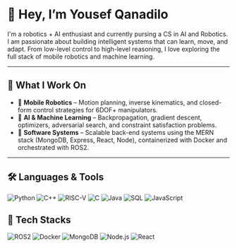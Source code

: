 # 👋 Hey, I’m Yousef Qanadilo

I'm a robotics + AI enthusiast and currently pursing a CS in AI and Robotics. I am passionate about building intelligent systems that can learn, move, and adapt. From low-level control to high-level reasoning, I love exploring the full stack of mobile robotics and machine learning.

---

## 🧠 What I Work On

- 🤖 **Mobile Robotics** – Motion planning, inverse kinematics, and closed-form control strategies for 6DOF+ manipulators.
- 🧬 **AI & Machine Learning** – Backpropagation, gradient descent, optimizers, adversarial search, and constraint satisfaction problems.
- 🧰 **Software Systems** – Scalable back-end systems using the MERN stack (MongoDB, Express, React, Node), containerized with Docker and orchestrated with ROS2.

---

## 🛠️ Languages & Tools

![Python](https://img.shields.io/badge/Python-3776AB?style=for-the-badge&logo=python&logoColor=white)
![C++](https://img.shields.io/badge/C++-00599C?style=for-the-badge&logo=c%2b%2b&logoColor=white)
![RISC-V](https://img.shields.io/badge/RISC--V-007ACC?style=for-the-badge&logo=risc-v&logoColor=white)
![C](https://img.shields.io/badge/C-00599C?style=for-the-badge&logo=c&logoColor=white)
![Java](https://img.shields.io/badge/Java-ED8B00?style=for-the-badge&logo=java&logoColor=white)
![SQL](https://img.shields.io/badge/SQL-336791?style=for-the-badge&logo=postgresql&logoColor=white)
![JavaScript](https://img.shields.io/badge/JavaScript-F7DF1E?style=for-the-badge&logo=javascript&logoColor=black)

## 🚀 Tech Stacks

![ROS2](https://img.shields.io/badge/ROS2-22314E?style=for-the-badge&logo=ros&logoColor=white)
![Docker](https://img.shields.io/badge/Docker-2496ED?style=for-the-badge&logo=docker&logoColor=white)
![MongoDB](https://img.shields.io/badge/MongoDB-47A248?style=for-the-badge&logo=mongodb&logoColor=white)
![Node.js](https://img.shields.io/badge/Node.js-339933?style=for-the-badge&logo=node.js&logoColor=white)
![React](https://img.shields.io/badge/React-20232A?style=for-the-badge&logo=react&logoColor=61DAFB)
